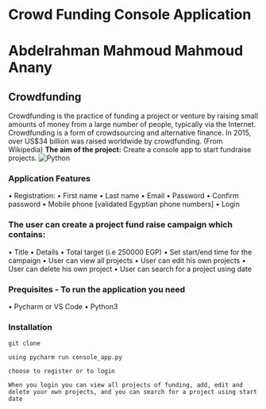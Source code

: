# Crowd Funding Console Application

# Abdelrahman Mahmoud Mahmoud Anany

## Crowdfunding

Crowdfunding is the practice of funding a project or venture by raising small amounts of money from a large number of people, typically via the Internet.
Crowdfunding is a form of crowdsourcing and alternative finance. In 2015, over US$34 billion was raised worldwide by crowdfunding. (From Wikipedia)
**The aim of the project:** Create a console app to start fundraise projects.
![Python](https://d1q6f0aelx0por.cloudfront.net/product-logos/library-python-logo.png)

### Application Features

• Registration:
• First name
• Last name
• Email
• Password
• Confirm password
• Mobile phone [validated Egyptian phone numbers]
• Login

### The user can create a project fund raise campaign which contains:

• Title
• Details
• Total target (i.e 250000 EGP)
• Set start/end time for the campaign
• User can view all projects
• User can edit his own projects
• User can delete his own project
• User can search for a project using date

### Prequisites - To run the application you need

• Pycharm or VS Code
• Python3

### Installation

```
git clone
```

```
using pycharm run console_app.py
```

```
choose to register or to login
```

```
When you login you can view all projects of funding, add, edit and delete your own projects, and you can search for a project using start date
```
